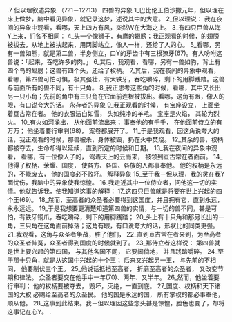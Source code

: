 .7 
但以理叙述异象 
（7?1－12?13） 
四兽的异象 
1_巴比伦王伯沙撒元年，但以理在床上做梦，脑中看见异象，就记录这梦，述说其中的大意。 2_但以理说： 
我在夜间的异象中观看，看哪，天上四方有风，突然W在大海之上。 3_有四只巨兽从海Y上来，们各不相同： 4_头一个像狮子，有鹰的翅膀；我正观看的时候，的翅膀被拔去，从地上被扶起来，用两脚站立，像人一样，还给了人的心。 5_看哪，另有一兽如熊，就是第二兽，半身侧立，口Y的牙齿中有三根獠牙(67)。有人吩咐这兽说：「起来，吞吃许多的肉。」 6_其后，我观看，看哪，另有一兽如豹，背上有四个鸟的翅膀；这兽有四个头，还给了权柄。 7_其后，我在夜间的异象中观看，看哪，第四兽可怕可惧，极其强壮，有大铁牙，吞吃嚼碎，剩下的用脚践踏。这兽与前面所有的兽不同，有十只角。 8_我正思考这些角的时候，看哪，其中又长出另一只小角；先前的角中有三只角在它面前连根被拔出。看哪，这角有眼，像人的眼，有口说夸大的话。 
永存者的异象 
9_我正观看的时候， 
有宝座设立， 
上面坐着亘古常在者。 
他的衣服洁白如雪， 
头如纯净的羊毛。 
宝座是火焰， 
其轮为烈火。 
10_有火如河涌出， 
从他面前流出来； 
事奉他的有千千， 
在他面前侍立的有万万； 
他坐着要行审判(68)， 
案卷都展开了。 
11_于是我观看，因这角说夸大的话，我正观看的时候，那兽被杀，身体被毁，扔在火中焚烧。 12_其余的兽，权柄都被夺去，生命却得以延续，直到所定的时候和日期。 
13_我在夜间的异象中观看， 
看哪，有一位像人子的， 
驾着天上的云而来， 
被领到亘古常在者面前。 
14_他得了权柄、荣耀、国度， 
使各方、各国、各族的人都事奉他。 
他的权柄是永远的，不能废去， 
他的国度必不败坏。 
解释异象 
15_至于我－但以理，我的灵在我Y面忧伤，我脑中的异象使我惊惶。 16_我走近其中一位侍立者，问他这一切的实情。他就告诉我，使我知道这事的解释： 17_这四只巨兽就是将要在世上兴起的四个王(69)。 18_然而，至高者的众圣者必要得到这国度，并且拥有它，直到永远，永永远远。 19_于是我想要更清楚知道第四兽的实情，与一切的兽不同，甚是可怕，有铁牙铜爪，吞吃嚼碎，剩下的用脚践踏； 20_头上有十只角和那另长出的一角，三只角在这角面前掉落；这角有眼，有口说夸大的话，形状比的同类更强。 21_我观看，这角与众圣者争战，胜了他们， 22_直到亘古常在者来到，为至高者的众圣者伸冤，众圣者得到国度的时候就到了。 
23_那侍立者这样说： 
第四兽就是世上要兴起的第四国， 
与其他各国不同， 
它要阃倘地， 
并且践踏嚼碎。 
24_至于那十只角，就是从这国中兴起的十个王； 
后来又兴起另一王， 
与先前的不相同， 
他要制伏三个王。 
25_他说话抵挡至高者， 
折磨至高者的众圣者， 
又改变节期和律法。 
众圣者要交在他手中一年(70)、两年、又半年。 
26_然而，他坐着要行审判； 
他的权柄要被夺去， 
毁坏，灭绝，一直到底。 
27_国度、权柄和天下诸国的大权 
必赐给至高者的众圣民。 
他的国是永远的国， 
所有掌权的都必事奉他，顺从他。 
28_这事到此结束。我－但以理因这些念头甚是惊惶，脸色也变了，却将这事记在心Y。 
.
